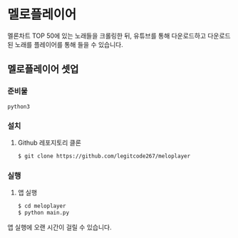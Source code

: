 # 멜로플레이어

멜론차트 TOP 50에 있는 노래들을 크롤링한 뒤, 유튜브를 통해 다운로드하고 다운로드 된 노래를 플레이어를 통해 들을 수 있습니다.

## 멜로플레이어 셋업

### 준비물

```
python3
```

### 설치

1. Github 레포지토리 클론
    ```bash
    $ git clone https://github.com/legitcode267/meloplayer
    ```
### 실행

1. 앱 실행
    ```bash
    $ cd meloplayer
    $ python main.py
    ```
   
앱 실행에 오랜 시간이 걸릴 수 있습니다.